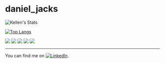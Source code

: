 # daniel_jacks

![Kellen's Stats](https://github-readme-stats.vercel.app/api?username=Kellen-Linse&show_icons=true&theme=dark)

[![Top Langs](https://github-readme-stats.vercel.app/api/top-langs/?username=Kellen-Linse)](https://github.com/anuraghazra/github-readme-stats)

![](https://img.shields.io/badge/Developer-Node-informational?style=flat&logo=node.js&logoColor=68a063&color=68a063) 
![](https://img.shields.io/badge/Developer-React-informational?style=flat&logo=react&logoColor=00ffff&color=00ffff)
![](https://img.shields.io/badge/Developer-JavaScript-informational?style=flat&logo=javascript&logoColor=f0db4f&color=f0db4f)
![](https://img.shields.io/badge/Developer-HTML-informational?style=flat&logo=html5&logoColor=ff3333&color=ff3333)
![](https://img.shields.io/badge/Developer-CSS-informational?style=flat&logo=css-wizardry&logoColor=66d3fa&color=66d3fa)

---

You can find me on [![LinkedIn][1.1]][1].

[1.1]: https://raw.githubusercontent.com/MartinHeinz/MartinHeinz/master/linkedin-3-16.png (LinkedIn icon without padding)

[1]: https://www.linkedin.com/in/Kellen-Linse/

